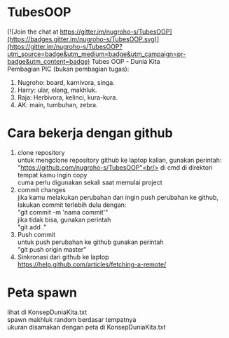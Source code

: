 # TubesOOP

[![Join the chat at https://gitter.im/nugroho-s/TubesOOP](https://badges.gitter.im/nugroho-s/TubesOOP.svg)](https://gitter.im/nugroho-s/TubesOOP?utm_source=badge&utm_medium=badge&utm_campaign=pr-badge&utm_content=badge)
Tubes OOP - Dunia Kita<br/>
Pembagian PIC (bukan pembagian tugas):<br/>
1. Nugroho: board, karnivora, singa.<br/>
2. Harry: ular, elang, makhluk.<br/>
3. Raja: Herbivora, kelinci, kura-kura.<br/>
4. AK: main, tumbuhan, zebra.<br/>
# Cara bekerja dengan github
1. clone repository<br/>
untuk mengclone repository github ke laptop kalian, gunakan perintah:<br/>
"https://github.com/nugroho-s/TubesOOP"<br/>
di cmd di direktori tempat kamu ingin copy<br/>
cuma perlu digunakan sekali saat memulai project<br/>
2. commit changes<br/>
jika kamu melakukan perubahan dan ingin push perubahan ke github, lakukan commit terlebih dulu dengan:<br/>
"git commit -m 'nama commit'"<br/>
jika tidak bisa, gunakan perintah<br/>
"git add ."<br/>
3. Push commit<br/>
untuk push perubahan ke github gunakan perintah<br/>
"git push origin master"<br/>
4. Sinkronasi dari github ke laptop<br/>
https://help.github.com/articles/fetching-a-remote/<br/>


# Peta spawn
lihat di KonsepDuniaKita.txt<br/>
spawn makhluk random berdasar tempatnya<br/>
ukuran disamakan dengan peta di KonsepDuniaKita.txt<br/>
